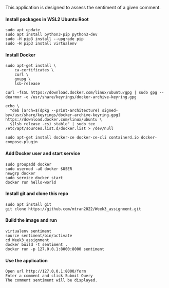 This application is designed to assess the sentiment of a given comment.

#### Install packages in WSL2 Ubuntu Root
```
sudo apt update
sudo apt install python3-pip python3-dev
sudo -H pip3 install --upgrade pip
sudo -H pip3 install virtualenv
```
#### Install Docker
```
sudo apt-get install \
    ca-certificates \
    curl \
    gnupg \
    lsb-release

curl -fsSL https://download.docker.com/linux/ubuntu/gpg | sudo gpg --dearmor -o /usr/share/keyrings/docker-archive-keyring.gpg

echo \
  "deb [arch=$(dpkg --print-architecture) signed-by=/usr/share/keyrings/docker-archive-keyring.gpg] https://download.docker.com/linux/ubuntu \
  $(lsb_release -cs) stable" | sudo tee /etc/apt/sources.list.d/docker.list > /dev/null

sudo apt-get install docker-ce docker-ce-cli containerd.io docker-compose-plugin
```
#### Add Docker user and start service
```
sudo groupadd docker
sudo usermod -aG docker $USER
newgrp docker
sudo service docker start
docker run hello-world
```
#### Install git and clone this repo
```
sudo apt install git
git clone https://github.com/mtran2022/Week3_assignment.git
```

#### Build the image and run
```
virtualenv sentiment
source sentiment/bin/activate
cd Week3_assignment
docker build -t sentiment .
docker run -p 127.0.0.1:8000:8000 sentiment
```
#### Use the application
```
Open url http://127.0.0.1:8000/form
Enter a comment and click Submit Query
The comment sentiment will be displayed.
```